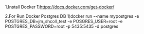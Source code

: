 1.Install Docker
    1)https://docs.docker.com/get-docker/

2.For Run Docker Postgres DB
   1)docker run --name mypostgres -e POSTGRES_DB=jm_shcoll_test -e POSGRES_USER=root -e POSTGRES_PASSWORD=root -p 5435:5435 -d postgres 
